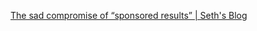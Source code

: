 
[The sad compromise of “sponsored results” | Seth's Blog](https://seths.blog/2024/08/the-sad-compromise-of-sponsored-results/)
